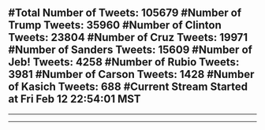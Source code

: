#Total Number of Tweets: 105679 
#Number of Trump Tweets: 35960
#Number of Clinton Tweets: 23804
#Number of Cruz Tweets: 19971
#Number of Sanders Tweets: 15609
#Number of Jeb! Tweets: 4258
#Number of Rubio Tweets: 3981
#Number of Carson Tweets: 1428
#Number of Kasich Tweets: 688
#Current Stream Started at Fri Feb 12 22:54:01 MST
---
---
---
